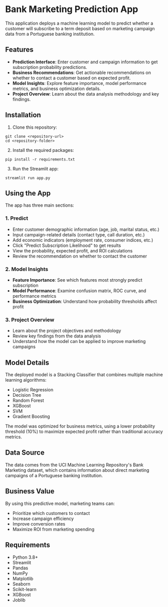 # Bank Marketing Prediction App

This application deploys a machine learning model to predict whether a customer will subscribe to a term deposit based on marketing campaign data from a Portuguese banking institution.

## Features

- **Prediction Interface**: Enter customer and campaign information to get subscription probability predictions.
- **Business Recommendations**: Get actionable recommendations on whether to contact a customer based on expected profit.
- **Model Insights**: Explore feature importance, model performance metrics, and business optimization details.
- **Project Overview**: Learn about the data analysis methodology and key findings.

## Installation

1. Clone this repository:
```
git clone <repository-url>
cd <repository-folder>
```

2. Install the required packages:
```
pip install -r requirements.txt
```

3. Run the Streamlit app:
```
streamlit run app.py
```

## Using the App

The app has three main sections:

### 1. Predict

- Enter customer demographic information (age, job, marital status, etc.)
- Input campaign-related details (contact type, call duration, etc.)
- Add economic indicators (employment rate, consumer indices, etc.)
- Click "Predict Subscription Likelihood" to get results
- View the probability, expected profit, and ROI calculations
- Review the recommendation on whether to contact the customer

### 2. Model Insights

- **Feature Importance**: See which features most strongly predict subscription
- **Model Performance**: Examine confusion matrix, ROC curve, and performance metrics
- **Business Optimization**: Understand how probability thresholds affect profit

### 3. Project Overview

- Learn about the project objectives and methodology
- Review key findings from the data analysis
- Understand how the model can be applied to improve marketing campaigns

## Model Details

The deployed model is a Stacking Classifier that combines multiple machine learning algorithms:
- Logistic Regression
- Decision Tree
- Random Forest
- XGBoost
- SVM
- Gradient Boosting

The model was optimized for business metrics, using a lower probability threshold (10%) to maximize expected profit rather than traditional accuracy metrics.

## Data Source

The data comes from the UCI Machine Learning Repository's Bank Marketing dataset, which contains information about direct marketing campaigns of a Portuguese banking institution.

## Business Value

By using this predictive model, marketing teams can:
- Prioritize which customers to contact
- Increase campaign efficiency
- Improve conversion rates
- Maximize ROI from marketing spending

## Requirements

- Python 3.8+
- Streamlit
- Pandas
- NumPy
- Matplotlib
- Seaborn
- Scikit-learn
- XGBoost
- Joblib 